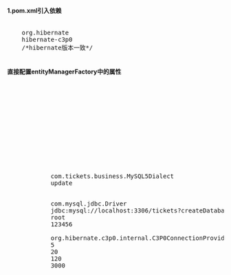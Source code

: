 #### 1.pom.xml引入依赖

<pre lang="xml">
<dependency>  
    <groupId>org.hibernate</groupId>  
    <artifactId>hibernate-c3p0</artifactId>  
    <version>/*hibernate版本一致*/</version>  
</dependency>
</pre>

#### 直接配置entityManagerFactory中的属性

<pre lang="xml">
<bean id="entityManagerFactory" class="org.springframework.orm.jpa.LocalContainerEntityManagerFactoryBean">
    <property name="dataSource" ref="dataSource" />
    <!-- Set the entities package to scan -->
    <property name="packagesToScan" value="com.tickets.business.entities" />
    <property name="jpaVendorAdapter">
        <bean class="org.springframework.orm.jpa.vendor.HibernateJpaVendorAdapter">
        </bean>
    </property>
    <!-- Set Hibernate config into jpaProperties-->
    <property name="jpaProperties">
        <props>
            <!-- Hibernate config -->
            <!-- Dialect could be DIY -->
            <prop key="hibernate.dialect">com.tickets.business.MySQL5Dialect</prop>
            <prop key="hibernate.hbm2ddl.auto">update</prop>

            <!-- Use c3p0 as connection pool -->
            <prop key="hibernate.connection.driver_class">com.mysql.jdbc.Driver</prop>
            <prop key="hibernate.connection.url">jdbc:mysql://localhost:3306/tickets?createDatabaseIfNotExist=true&amp;useSSL=false</prop>
            <prop key="hibernate.connection.username">root</prop>
            <prop key="hibernate.connection.password">123456</prop>

            <prop key="hibernate.connection.provider_class">org.hibernate.c3p0.internal.C3P0ConnectionProvider</prop>
            <prop key="hibernate.c3p0.min_size">5</prop>
            <prop key="hibernate.c3p0.max_size">20</prop>
            <prop key="hibernate.c3p0.timeout">120</prop>
            <prop key="hibernate.c3p0.idle_test_period">3000</prop>
        </props>
    </property>
</bean>

</pre>
